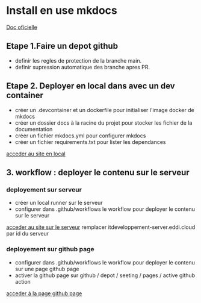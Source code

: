 # Install en use mkdocs

[Doc oficielle](https://www.mkdocs.org/)

## Etape 1.Faire un depot github

- definir les regles de protection de la branche main.
- definir supression automatique des branche apres PR.

## Etape 2. Deployer en local dans avec un dev container

- créer un .devcontainer et un dockerfile pour initialiser l'image docker de mkdocs
- créer un dossier docs à la racine du projet pour stocker les fichier de la documentation
- créer un fichier mkdocs.yml pour configurer mkdocs
- créer un fichier requirements.txt pour lister les dependances

[acceder au site en local](http://127.0.0.1:8000/)

## 3. workflow : deployer le contenu sur le serveur

### deployement sur serveur

- créer un local runner sur le serveur
- configurer dans .github/workflows le workflow pour deployer le contenu sur le serveur

[acceder au site sur le serveur](http://itdeveloppement-server.eddi.cloud/doctest/index.html)
remplacer itdeveloppement-server.eddi.cloud par id du serveur

### deployement sur github page

- configurer dans .github/workflows le workflow pour deployer le contenu sur une page github page
- activer la github page sur github / depot / seeting / pages / active github action
  
[acceder à la page github page](https://oclock-deployement.github.io/mkdocs/)
